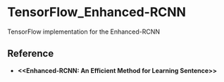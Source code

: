 # TensorFlow_Enhanced-RCNN
TensorFlow implementation for the Enhanced-RCNN

## Reference
- **<<Enhanced-RCNN: An Efficient Method for Learning Sentence>>** <a  href="https://dl.acm.org/doi/pdf/10.1145/3366423.3379998">
